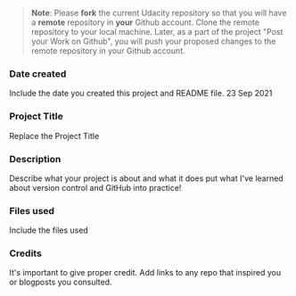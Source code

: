 >**Note**: Please **fork** the current Udacity repository so that you will have a **remote** repository in **your** Github account. Clone the remote repository to your local machine. Later, as a part of the project "Post your Work on Github", you will push your proposed changes to the remote repository in your Github account.

### Date created
Include the date you created this project and README file.
23 Sep 2021
### Project Title
Replace the Project Title

### Description
Describe what your project is about and what it does
put what I've learned about version control and GitHub into practice!
### Files used
Include the files used

### Credits
It's important to give proper credit. Add links to any repo that inspired you or blogposts you consulted.
